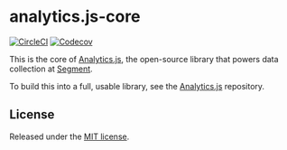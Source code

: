 # analytics.js-core

[![CircleCI](https://circleci.com/gh/segmentio/analytics.js-core.svg?style=shield&circle-token=802e83e9a76e911d83be24df8497b6283ee5dfeb)](https://circleci.com/gh/segmentio/analytics.js-core)
[![Codecov](https://img.shields.io/codecov/c/github/segmentio/analytics.js-core/master.svg?maxAge=2592000)](https://codecov.io/gh/segmentio/analytics.js-core)

This is the core of [Analytics.js][], the open-source library that powers data collection at [Segment](https://segment.com).

To build this into a full, usable library, see the [Analytics.js](https://github.com/segmentio/analytics.js) repository.

## License

Released under the [MIT license](License.md).


[analytics.js]: https://segment.com/docs/libraries/analytics.js/

